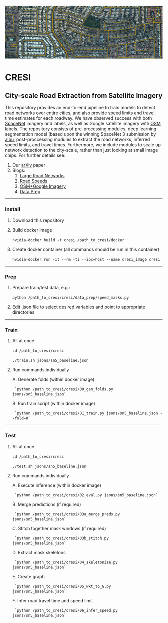 ![Alt text](/results/images/header.png?raw=true "Header")

# CRESI #

## City-scale Road Extraction from Satellite Imagery ##

This repository provides an end-to-end pipeline to train models to detect road networks over entire cities, and also provide speed limits and travel time estimates for each roadway.  We have observed success with both [SpaceNet](https://spacenet.ai) imagery and labels, as well as Google satellite imagery with [OSM](https://openstreetmap.org) labels. The repository consists of pre-processing modules, deep learning segmentation model (based upon the winning SpaceNet 3 submission by [albu]((https://github.com/SpaceNetChallenge/RoadDetector/tree/master/albu-solution)), post-proccessing modules to extract the road networks, inferred speed limits, and travel times.  Furthermore, we include modules to scale up network detection to the city-scale, rather than just looking at small image chips. 
For further details see:

1. Our [arXiv](https://arxiv.org/abs/1908.09715) paper
2. Blogs:
	1. [Large Road Networks](https://medium.com/the-downlinq/extracting-road-networks-at-scale-with-spacenet-b63d995be52d)
	2. [Road Speeds](https://medium.com/the-downlinq/inferring-route-travel-times-with-spacenet-7f55e1afdd6d)
	3. [OSM+Google Imagery](https://medium.com/the-downlinq/computer-vision-with-openstreetmap-and-spacenet-a-comparison-cc70353d0ace)
	4. [Data Prep](https://medium.com/the-downlinq/the-spacenet-5-baseline-part-1-imagery-and-label-preparation-598af46d485e)


____
### Install ###

1. Download this repository

2. Build docker image

	`nvidia-docker build -t cresi /path_to_cresi/docker`
	
3. Create docker container (all commands should be run in this container)

	`nvidia-docker run -it --rm -ti --ipc=host --name cresi_image cresi`
	

____
### Prep ###

1. Prepare train/test data, e.g.:

	`python /path_to_cresi/cresi/data_prep/speed_masks.py`
	
2. Edit .json file to select desired variables and point to appropriate directories


____
### Train ###

1. All at once

	`cd /path_to_cresi/cresi`
	
	`./train.sh jsons/sn5_baseline.json`


2. Run commands individually

	A. Generate folds (within docker image)

		`python /path_to_cresi/cresi/00_gen_folds.py jsons/sn5_baseline.json`

	B. Run train script (within docker image)

		`python /path_to_cresi/cresi/01_train.py jsons/sn5_baseline.json --fold=0`
	


____
### Test ###


1. All at once

	`cd /path_to_cresi/cresi`
	
	`./test.sh jsons/sn5_baseline.json`
	

2. Run commands individually


	A. Execute inference (within docker image)

		`python /path_to_cresi/cresi/02_eval.py jsons/sn5_baseline.json`

	B. Merge predictions (if required)

		`python /path_to_cresi/cresi/03a_merge_preds.py jsons/sn5_baseline.json`
	
	C. Stitch together mask windows (if required)

		`python /path_to_cresi/cresi/03b_stitch.py jsons/sn5_baseline.json`

	D. Extract mask skeletons

		`python /path_to_cresi/cresi/04_skeletonize.py jsons/sn5_baseline.json`
	
	E. Create graph

		`python /path_to_cresi/cresi/05_wkt_to_G.py jsons/sn5_baseline.json`

	F. Infer road travel time and speed limit

		`python /path_to_cresi/cresi/06_infer_speed.py jsons/sn5_baseline.json`
	

